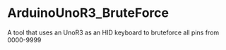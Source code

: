 # ArduinoUnoR3_BruteForce
A tool that uses an UnoR3 as an HID keyboard to bruteforce all pins from 0000-9999
